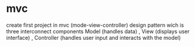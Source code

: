 # mvc
create first project in mvc (mode-view-controller) design pattern wich is three interconnect components
 Model (handles data) , View (displays user interface) , Controller (handles user input and interacts with the model)
